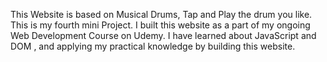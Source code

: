 This Website is based on Musical Drums, Tap and Play the drum you like.
This is my fourth mini Project. I built this website as a part of my ongoing Web Development Course on Udemy. I have 
learned about JavaScript and DOM , and applying my practical knowledge by building this website.
